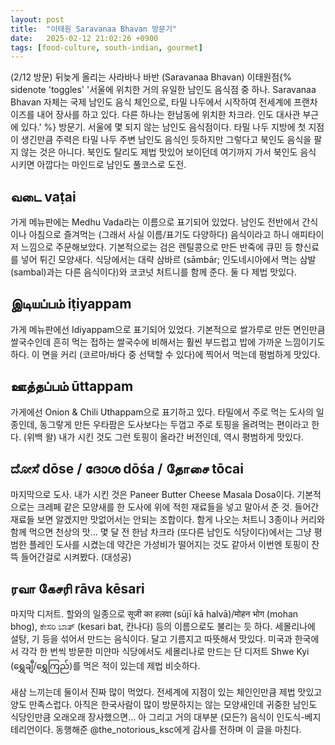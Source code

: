 ```yaml
---
layout: post
title:  "이태원 Saravanaa Bhavan 방문기"
date:   2025-02-12 21:02:26 +0900
tags: [food-culture, south-indian, gourmet]
---
```

(2/12 방문) 뒤늦게 올리는 사라바나 바반 (Saravanaa Bhavan) 이태원점{% sidenote 'toggles' '서울에 위치한 거의 유일한 남인도 음식점 중 하나. Saravanaa Bhavan 자체는 국제 남인도 음식 체인으로, 타밀 나두에서 시작하여 전세계에 프랜차이즈를 내어 장사를 하고 있다. 다른 하나는 한남동에 위치한 차크라. 인도 대사관 부근에 있다.' %} 방문기. 서울에 몇 되지 않는 남인도 음식점이다. 타밀 나두 지방에 첫 지점이 생긴만큼 주력은 타밀 나두 주변 남인도 음식인 듯하지만 그렇다고 북인도 음식을 팔지 않는 것은 아니다. 북인도 탈리도 제법 맛있어 보이던데 여기까지 가서 북인도 음식 시키면 아깝다는 마인드로 남인도 풀코스로 도전.

## வடை vaṭai 
가게 메뉴판에는 Medhu Vada라는 이름으로 표기되어 있었다. 남인도 전반에서 간식이나 아침으로 즐겨먹는 (그래서 사실 이름/표기도 다양하다) 음식이라고 하니 애피타이저 느낌으로 주문해보았다. 기본적으로는 검은 렌틸콩으로 만든 반죽에 큐민 등 향신료를 넣어 튀긴 모양새다. 식당에서는 대략 삼바르 (sāmbār; 인도네시아에서 먹는 삼발 (sambal)과는 다른 음식이다)와 코코넛 처트니를 함께 준다. 둘 다 제법 맛있다. 
## இடியப்பம் iṭiyappam
가게 메뉴판에선 Idiyappam으로 표기되어 있었다. 기본적으로 쌀가루로 만든 면인만큼 쌀국수인데 흔히 먹는 접하는 쌀국수에 비해서는 훨씬 부드럽고 밥에 가까운 느낌이기도 하다. 이 면을 커리 (코르마/바다 중 선택할 수 있다)에 찍어서 먹는데 평범하게 맛있다. 
## ஊத்தப்பம் ūttappam
가게에선 Onion & Chili Uthappam으로 표기하고 있다. 타밀에서 주로 먹는 도사의 일종인데, 동그랗게 만든 우타팜은 도사보다는 두껍고 주로 토핑을 올려먹는 편이라고 한다. (위백 왈) 내가 시킨 것도 그런 토핑이 올라간 버전인데, 역시 평범하게 맛있다. 
## ದೋಸೆ dōse / ദോശ dōśa / தோசை tōcai 
마지막으로 도사. 내가 시킨 것은 Paneer Butter Cheese Masala Dosa이다. 기본적으로는 크레페 같은 모양새를 한 도사에 위에 적힌 재료들을 넣고 말아서 준 것. 들어간 재료들 보면 알겠지만 맛없어서는 안되는 조합이다. 함게 나오는 처트니 3종이나 커리와 함께 먹으면 천상의 맛... 몇 달 전 한남 차크라 (또다른 남인도 식당이다)에서는 그냥 평범한 플레인 도사를 시켰는데 약간은 가성비가 떨어지는 것도 같아서 이번엔 토핑이 잔뜩 들어간걸로 시켜봤다. (대성공)
## ரவா கேசரி rāva kēsari 
마지막 디저트. 할와의 일종으로 सूजी का हलवा (sūjī kā halvā)/मोहन भोग (mohan bhog), ಕೇಸರಿ ಬಾತ್ (kesari bat, 칸나다) 등의 이름으로도 불리는 듯 하다. 세몰리나에 설탕, 기 등을 섞어서 만드는 음식이다. 달고 기름지고 따뜻해서 맛있다. 미국과 한국에서 각각 한 번씩 방문한 미얀마 식당에서도 세몰리나로 만드는 단 디저트 Shwe Kyi (ရွှေချီ/ရွှေကြည်)를 먹은 적이 있는데 제법 비슷하다.

새삼 느끼는데 둘이서 진짜 많이 먹었다. 전세계에 지점이 있는 체인인만큼 제법 맛있고 양도 만족스럽다. 아직은 한국사람이 많이 방문하지는 않는 모양새인데 귀중한 남인도 식당인만큼 오래오래 장사했으면... 아 그리고 거의 대부분 (모든?) 음식이 인도식-베지테리언이다. 동행해준 @the_notorious_ksc에게 감사를 전하며 이 글을 마친다. 
